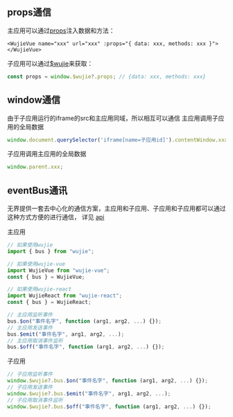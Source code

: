 ## props通信
主应用可以通过[props](https://wujie-micro.github.io/doc/api/startApp.html#props)注入数据和方法：
```vue
<WujieVue name="xxx" url="xxx" :props="{ data: xxx, methods: xxx }"></WujieVue>
```
子应用可以通过[$wujie](https://wujie-micro.github.io/doc/api/wujie.html#wujie-props)来获取：
```js
const props = window.$wujie?.props; // {data: xxx, methods: xxx}
```

## window通信
由于子应用运行的iframe的src和主应用同域，所以相互可以通信
主应用调用子应用的全局数据
```js
window.document.querySelector('iframe[name=子应用id]').contentWindow.xxx;
```
子应用调用主应用的全局数据
```js
window.parent.xxx;
```

## eventBus通讯
无界提供一套去中心化的通信方案，主应用和子应用、子应用和子应用都可以通过这种方式方便的进行通信， 详见 [api](https://wujie-micro.github.io/doc/api/bus.html#bus)

主应用
```js
// 如果使用wujie
import { bus } from "wujie";

// 如果使用wujie-vue
import WujieVue from "wujie-vue";
const { bus } = WujieVue;

// 如果使用wujie-react
import WujieReact from "wujie-react";
const { bus } = WujieReact;

// 主应用监听事件
bus.$on("事件名字", function (arg1, arg2, ...) {});
// 主应用发送事件
bus.$emit("事件名字", arg1, arg2, ...);
// 主应用取消事件监听
bus.$off("事件名字", function (arg1, arg2, ...) {});

```

子应用
```js
// 子应用监听事件
window.$wujie?.bus.$on("事件名字", function (arg1, arg2, ...) {});
// 子应用发送事件
window.$wujie?.bus.$emit("事件名字", arg1, arg2, ...);
// 子应用取消事件监听
window.$wujie?.bus.$off("事件名字", function (arg1, arg2, ...) {});

```
